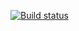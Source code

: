[![Build status](https://ci.appveyor.com/api/projects/status/oo1vv0pe37irr6yf?svg=true)](https://ci.appveyor.com/project/SubHunt/ajs-04)
